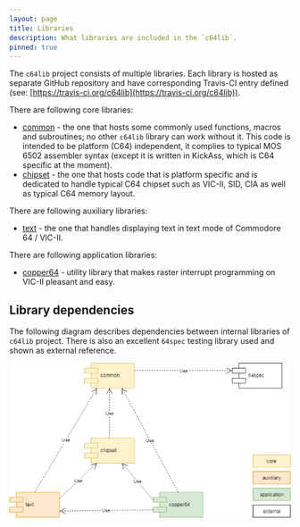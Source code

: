 ```yaml
---
layout: page
title: Libraries
description: What libraries are included in the `c64lib`.
pinned: true
---
```

The `c64lib` project consists of multiple libraries. Each library is hosted as separate GitHub repository 
and have corresponding Travis-CI entry defined (see: [https://travis-ci.org/c64lib](https://travis-ci.org/c64lib)).

There are following core libraries:
* [common](https://github.com/c64lib/common) - the one that hosts some commonly used functions, macros and subroutines; no other `c64lib` library can work without it. This code is intended to be platform (C64) independent, it complies to typical MOS 6502 assembler syntax (except it is written in KickAss, which is C64 specific at the moment).
* [chipset](https://github.com/c64lib/chipset) - the one that hosts code that is platform specific and is dedicated to handle typical C64 chipset such as VIC-II, SID, CIA as well as typical C64 memory layout.

There are following auxiliary libraries:
* [text](https://github.com/c64lib/text) - the one that handles displaying text in text mode of Commodore 64 / VIC-II.

There are following application libraries:
* [copper64](https://github.com/c64lib/copper64) - utility library that makes raster interrupt programming on VIC-II pleasant and easy.

## Library dependencies
The following diagram describes dependencies between internal libraries of `c64lib` project. 
There is also an excellent `64spec` testing library used and shown as external reference.

![Image dependencies](../img/Library%20dependencies.png)

